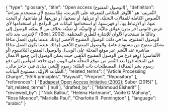 {
    "type": "glossary",
    "title": "Open access (الوصول المفتوح)",
    "definition": "التَّعريف: هو \"التَّوفر المجّاني للمعرفة على الإنترنت، ممَّا يسمح لأي مستخدم بقراءة النُّصوص الكاملة للمقالات البحثيَّة، أو تنزيلها، أو نسخها، أو توزيعها، أو طباعتها، أو البحث عنها، أو الارتباط بها، أو فهرستها، أو استخدامها كبيانات في البرامج، أو استخدامها لأي غرض قانوني آخر بدون عوائق ماليَّة، أو قانونيَّة، أو تقنيَّة، بخلاف من لا يمكنه الوصول إلى الإنترنت بحد ذاته\" (Boai, 2002). وغالبًا ما تستخدم الألوان للإشارة للطُّرق المختلفة للوصول المفتوح، بما في ذلك: الوصول المفتوح الأخضر (وذلك عندما يكون العمل متاحًا بشكل مفتوح من مستودع عام)، والوصول المفتوح الذَّهبي (وذلك عندما يكون العمل متاحًا مباشرة عند النَّشر عبر موقع المجلة على الويب)، والوصول المفتوح البلاتينيوم (أو الألماسي) (وهو فرع من الوصول المفتوح الذَّهبي حيث يمكن الوصول إلى جميع الأعمال في المجلَّة فورًا بعد النَّشر من موقع المجلَّة على الويب دون حاجة المؤلِّفين إلى دفع رسوم نشر المقالة).  المصطلحات ذات الصِّلة: رسوم النَّشر، مبادئ فير، حاجز مالي، الطّّباعة الأوليَّة، مستودع البيانات.",
    "related_terms": [
        "Article Processing Charge",
        "FAIR principles",
        "Paywall",
        "Preprint",
        "Repository"
    ],
    "references": [
        "[Budapest Open Access Initiative (2002)](https://www.budapestopenaccessinitiative.org/read); Suber (2015)"
    ],
    "alt_related_terms": [
        null
    ],
    "drafted_by": [
        "Mahmoud Elsherif"
    ],
    "reviewed_by": [
        "Nick Ballou",
        "Helena Hartmann",
        "Aoife O’Mahony",
        "Ross Mounce",
        "Mariella Paul",
        "Charlotte R. Pennington"
    ],
    "language": "arabic"
}